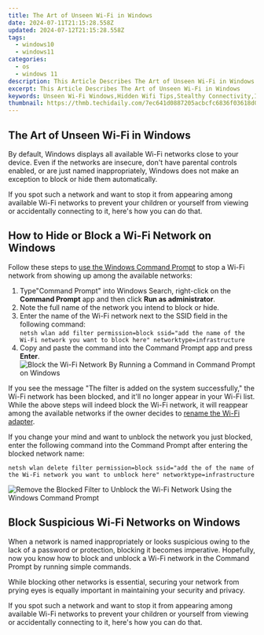 ```yaml
---
title: The Art of Unseen Wi-Fi in Windows
date: 2024-07-11T21:15:28.558Z
updated: 2024-07-12T21:15:28.558Z
tags:
  - windows10
  - windows11
categories:
  - os
  - windows 11
description: This Article Describes The Art of Unseen Wi-Fi in Windows
excerpt: This Article Describes The Art of Unseen Wi-Fi in Windows
keywords: Unseen Wi-Fi Windows,Hidden Wifi Tips,Stealthy Connectivity,Invisible Networks,Wi-Fi Camouflage,Discreet Signal Boost,Covert Access Windows
thumbnail: https://thmb.techidaily.com/7ec641d0887205acbcfc6836f03618d0eee863811c5fb186d0f0c958e752d87a.jpg
---
```


## The Art of Unseen Wi-Fi in Windows

 By default, Windows displays all available Wi-Fi networks close to your device. Even if the networks are insecure, don't have parental controls enabled, or are just named inappropriately, Windows does not make an exception to block or hide them automatically.

 If you spot such a network and want to stop it from appearing among available Wi-Fi networks to prevent your children or yourself from viewing or accidentally connecting to it, here's how you can do that.

## How to Hide or Block a Wi-Fi Network on Windows

 Follow these steps to [use the Windows Command Prompt](https://www.makeuseof.com/tag/a-beginners-guide-to-the-windows-command-line/) to stop a Wi-Fi network from showing up among the available networks:

1. Type"Command Prompt" into Windows Search, right-click on the **Command Prompt** app and then click **Run as administrator**.
2. Note the full name of the network you intend to block or hide.
3. Enter the name of the Wi-Fi network next to the SSID field in the following command:  
`netsh wlan add filter permission=block ssid="add the name of the Wi-Fi network you want to block here" networktype=infrastructure`
4. Copy and paste the command into the Command Prompt app and press **Enter**.  
![Block the Wi-Fi Network By Running a Command in Command Prompt on Windows](https://static1.makeuseofimages.com/wordpress/wp-content/uploads/2023/08/block-the-wi-fi-network-by-running-a-command-in-command-prompt-on-windows.jpg)

 If you see the message "The filter is added on the system successfully," the Wi-Fi network has been blocked, and it'll no longer appear in your Wi-Fi list. While the above steps will indeed block the Wi-Fi network, it will reappear among the available networks if the owner decides to [rename the Wi-Fi adapter](https://www.makeuseof.com/windows-11-rename-network-adapter/).

 If you change your mind and want to unblock the network you just blocked, enter the following command into the Command Prompt after entering the blocked network name:

`netsh wlan delete filter permission=block ssid="add the of the name of the Wi-Fi network you want to unblock here" networktype=infrastructure`

![Remove the Blocked Filter to Unblock the Wi-Fi Network Using the Windows Command Prompt](https://static1.makeuseofimages.com/wordpress/wp-content/uploads/2023/08/remove-the-blocked-filter-to-unblock-the-wi-fi-network-using-the-windows-command-prompt.jpg)

## Block Suspicious Wi-Fi Networks on Windows

 When a network is named inappropriately or looks suspicious owing to the lack of a password or protection, blocking it becomes imperative. Hopefully, now you know how to block and unblock a Wi-Fi network in the Command Prompt by running simple commands.

 While blocking other networks is essential, securing your network from prying eyes is equally important in maintaining your security and privacy.

 If you spot such a network and want to stop it from appearing among available Wi-Fi networks to prevent your children or yourself from viewing or accidentally connecting to it, here's how you can do that.



<ins class="adsbygoogle"
      style="display:block"
      data-ad-client="ca-pub-7571918770474297"
      data-ad-slot="8358498916"
      data-ad-format="auto"
      data-full-width-responsive="true"></ins>

